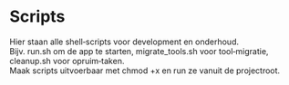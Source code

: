 # Scripts

Hier staan alle shell‐scripts voor development en onderhoud.  
Bijv. run.sh om de app te starten, migrate_tools.sh voor tool‐migratie, cleanup.sh voor opruim‐taken.  
Maak scripts uitvoerbaar met chmod +x en run ze vanuit de projectroot.

